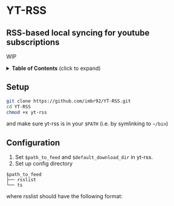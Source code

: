 # YT-RSS
## RSS-based local syncing for youtube subscriptions

WIP

<details>
 <summary><strong>Table of Contents</strong> (click to expand)</summary>

- [Setup](#-setup)
- [Configuration](#-configuration)

</details>

## Setup

```bash
git clone https://github.com/imbr92/YT-RSS.git
cd YT-RSS
chmod +x yt-rss
```
and make sure yt-rss is in your `$PATH` (i.e. by symlinking to `~/bin`)

## Configuration

1. Set `$path_to_feed` and `$default_download_dir` in yt-rss.
2. Set up config directory

```
$path_to_feed
├── rsslist
└── ts
```

where rsslist should have the following format:
